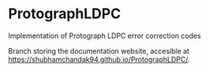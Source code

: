 # ProtographLDPC
Implementation of Protograph LDPC error correction codes

Branch storing the documentation website, accesible at https://shubhamchandak94.github.io/ProtographLDPC/.
